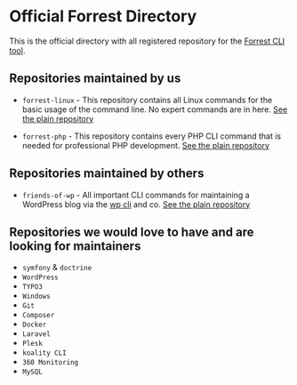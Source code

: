 # Official Forrest Directory

This is the official directory with all registered repository for the [Forrest CLI tool](https://github.com/startwind/forrest).

## Repositories maintained by us

- `forrest-linux` - This repository contains all Linux commands for the basic usage of the command line. No expert commands are in here. [See the plain repository](repositories/forrest-linux.yml)


- `forrest-php` - This repository contains every PHP CLI command that is needed for professional PHP development. [See the plain repository](repositories/forrest-php.yml)

## Repositories maintained by others

- `friends-of-wp` - All important CLI commands for maintaining a WordPress blog via the [wp cli](https://wp-cli.org/) and co. [See the plain repository](https://github.com/friends-of-wp/forrest-wordpress-repository/blob/main/wp-cli.yml)

## Repositories we would love to have and are looking for maintainers

- `symfony` & `doctrine`
- `WordPress`
- `TYPO3`
- `Windows`
- `Git`
- `Composer`
- `Docker`
- `Laravel`
- `Plesk`
- `koality CLI`
- `360 Monitoring`
- `MySQL`

